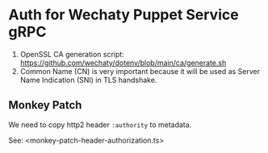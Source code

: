 # Auth for Wechaty Puppet Service gRPC

1. OpenSSL CA generation script: <https://github.com/wechaty/dotenv/blob/main/ca/generate.sh>
1. Common Name (CN) is very important because it will be used as Server Name Indication (SNI) in TLS handshake.

## Monkey Patch

We need to copy http2 header `:authority` to metadata.

See: <monkey-patch-header-authorization.ts>
